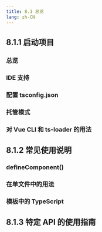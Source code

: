 ```yaml
---
title: 8.1 总览
lang: zh-CN
---
```


## 8.1.1 启动项目

### 总览

### IDE 支持

### 配置 tsconfig.json

### 托管模式

### 对 Vue CLI 和 ts-loader 的用法

## 8.1.2 常见使用说明

### defineComponent()

### 在单文件中的用法

### 模板中的 TypeScript

## 8.1.3 特定 API 的使用指南
